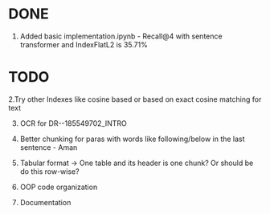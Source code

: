# DONE
1. Added basic implementation.ipynb - Recall@4 with sentence transformer and IndexFlatL2 is 35.71%

# TODO

2.Try other Indexes like cosine based or based on exact cosine matching for text

3. OCR for DR--185549702_INTRO
   
5. Better chunking for paras with words like following/below in the last sentence - Aman
   
7. Tabular format -> One table and its header is one chunk? Or should be do this row-wise?
   
9. OOP code organization
    
11. Documentation 
